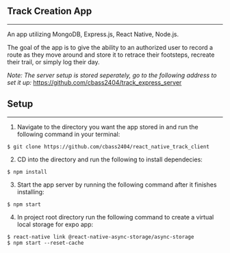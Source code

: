 ## Track Creation App

---

An app utilizing MongoDB, Express.js, React Native, Node.js.

The goal of the app is to give the ability to an authorized user to record a route as they move around and store it to retrace their footsteps, recreate their trail, or simply log their day.

_Note: The server setup is stored seperately, go to the following address to set it up:_
https://github.com/cbass2404/track_express_server

## Setup

---

1. Navigate to the directory you want the app stored in and run the following command in your terminal:

```
$ git clone https://github.com/cbass2404/react_native_track_client
```

2. CD into the directory and run the following to install dependecies:

```
$ npm install
```

3. Start the app server by running the following command after it finishes installing:

```
$ npm start
```

4. In project root directory run the following command to create a virtual local storage for expo app:

```
$ react-native link @react-native-async-storage/async-storage
$ npm start --reset-cache
```
